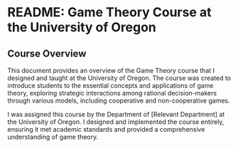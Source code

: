 # README: Game Theory Course at the University of Oregon

## Course Overview

This document provides an overview of the Game Theory course that I designed and taught at the University of Oregon. The course was created to introduce students to the essential concepts and applications of game theory, exploring strategic interactions among rational decision-makers through various models, including cooperative and non-cooperative games.

I was assigned this course by the Department of [Relevant Department] at the University of Oregon. I designed and implemented the course entirely, ensuring it met academic standards and provided a comprehensive understanding of game theory.

